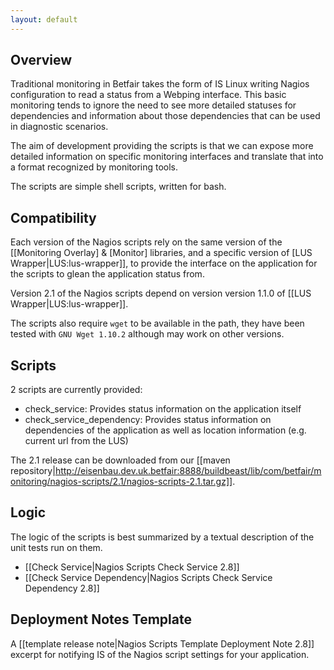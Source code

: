 ```yaml
---
layout: default
---
```

## Overview

Traditional monitoring in Betfair takes the form of IS Linux writing Nagios configuration to read a status from a Webping interface. This basic monitoring tends to ignore the need to see more detailed statuses for dependencies and information about those dependencies that can be used in diagnostic scenarios.

The aim of development providing the scripts is that we can expose more detailed information on specific monitoring interfaces and translate that into a format recognized by monitoring tools.

The scripts are simple shell scripts, written for bash.

## Compatibility

Each version of the Nagios scripts rely on the same version of the [[Monitoring Overlay] & [Monitor] libraries, and a specific version of [LUS Wrapper|LUS:lus-wrapper]], to provide the interface on the application for the scripts to glean the application status from.

Version 2.1 of the Nagios scripts depend on version version 1.1.0 of [[LUS Wrapper|LUS:lus-wrapper]].

The scripts also require ```wget``` to be available in the path, they have been tested with ```GNU Wget 1.10.2``` although may work on other versions.

## Scripts

2 scripts are currently provided:
* check_service: Provides status information on the application itself
* check_service_dependency: Provides status information on dependencies of the application as well as location information (e.g. current url from the LUS)

The 2.1 release can be downloaded from our [[maven repository|http://eisenbau.dev.uk.betfair:8888/buildbeast/lib/com/betfair/monitoring/nagios-scripts/2.1/nagios-scripts-2.1.tar.gz]].

## Logic

The logic of the scripts is best summarized by a textual description of the unit tests run on them.
* [[Check Service|Nagios Scripts Check Service 2.8]]
* [[Check Service Dependency|Nagios Scripts Check Service Dependency 2.8]]

## Deployment Notes Template

A [[template release note|Nagios Scripts Template Deployment Note 2.8]] excerpt for notifying IS of the Nagios script settings for your application.
